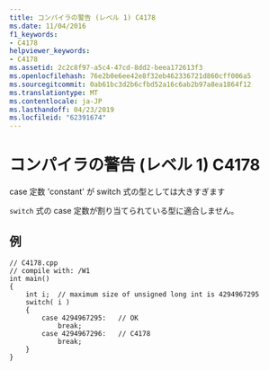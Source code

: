 ```yaml
---
title: コンパイラの警告 (レベル 1) C4178
ms.date: 11/04/2016
f1_keywords:
- C4178
helpviewer_keywords:
- C4178
ms.assetid: 2c2c8f97-a5c4-47cd-8dd2-beea172613f3
ms.openlocfilehash: 76e2b0e6ee42e8f32eb462336721d860cff006a5
ms.sourcegitcommit: 0ab61bc3d2b6cfbd52a16c6ab2b97a8ea1864f12
ms.translationtype: MT
ms.contentlocale: ja-JP
ms.lasthandoff: 04/23/2019
ms.locfileid: "62391674"
---
```

# <a name="compiler-warning-level-1-c4178"></a>コンパイラの警告 (レベル 1) C4178

case 定数 'constant' が switch 式の型としては大きすぎます

`switch` 式の case 定数が割り当てられている型に適合しません。

## <a name="example"></a>例

```
// C4178.cpp
// compile with: /W1
int main()
{
    int i;  // maximum size of unsigned long int is 4294967295
    switch( i )
    {
        case 4294967295:   // OK
            break;
        case 4294967296:   // C4178
            break;
    }
}
```